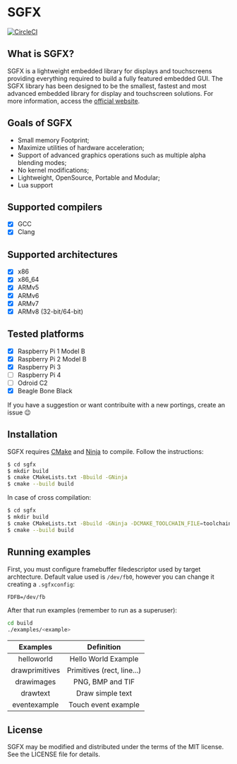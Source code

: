 
# SGFX
[![CircleCI](https://circleci.com/gh/rprata/sgfx.svg?style=svg)](https://circleci.com/gh/rprata/sgfx)

## What is SGFX?
SGFX is a lightweight embedded library for displays and touchscreens providing everything required to build a fully featured embedded GUI. The SGFX library has been designed to be the smallest, fastest and most advanced embedded library for display and touchscreen solutions. For more information, access the [official website](https://rprata.github.io/sgfx).

## Goals of SGFX
* Small memory Footprint;
* Maximize utilities of hardware acceleration;
* Support of advanced graphics operations such as multiple alpha blending modes;
* No kernel modifications;
* Lightweight, OpenSource, Portable and Modular;
* Lua support

## Supported compilers
- [x] GCC
- [x] Clang

## Supported architectures
- [x] x86
- [x] x86_64
- [x] ARMv5
- [x] ARMv6
- [x] ARMv7
- [x] ARMv8 (32-bit/64-bit)

## Tested platforms
- [x] Raspberry Pi 1 Model B
- [x] Raspberry Pi 2 Model B
- [x] Raspberry Pi 3
- [ ] Raspberry Pi 4
- [ ] Odroid C2
- [x] Beagle Bone Black

If you have a suggestion or want contribuite with a new portings, create an issue :wink:

## Installation
SGFX requires [CMake](https://cmake.org/) and [Ninja](https://ninja-build.org/) to compile. Follow the instructions:
```sh
$ cd sgfx
$ mkdir build
$ cmake CMakeLists.txt -Bbuild -GNinja
$ cmake --build build
```
In case of cross compilation:
```sh
$ cd sgfx
$ mkdir build
$ cmake CMakeLists.txt -Bbuild -GNinja -DCMAKE_TOOLCHAIN_FILE=toolchains/<toolchain_file>.cmake
$ cmake --build build
```

## Running examples
First, you must configure framebuffer filedescriptor used by target archtecture. Default value used is `/dev/fb0`, however you can change it creating a `.sgfxconfig`:

```txt
FDFB=/dev/fb
```

After that run examples (remember to run as a superuser):
```bash
cd build
./examples/<example>
```

| Examples         | Definition                      |
|:----------------:|:-------------------------------:|
| helloworld       | Hello World Example             |
| drawprimitives   | Primitives (rect, line...)      |
| drawimages       | PNG, BMP and TIF                |
| drawtext         | Draw simple text                |
| eventexample     | Touch event example             |

## License
SGFX may be modified and distributed under the terms of the MIT license. See the LICENSE file for details.